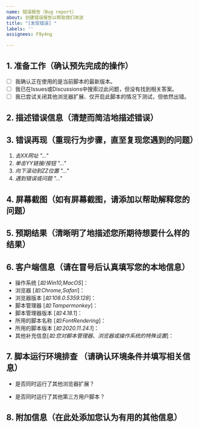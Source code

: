 ```yaml
---
name: 错误报告（Bug report）
about: 创建错误报告以帮助我们改进
title: "[发现错误] "
labels: ''
assignees: F9y4ng

---
```


## 1. 准备工作（确认预先完成的操作）
<!-- 请您在反馈问题前，确认完成以下准备工作，如确定请将[ ]改为[x]，请务必删除[ ]中原有的空格 -->

- [ ] 我确认正在使用的是当前脚本的最新版本。
- [ ] 我已在Issues或Discussions中搜索过此问题，但没有找到相关答案。
- [ ] 我已尝试关闭其他浏览器扩展、仅开启此脚本的情况下测试，但依然出错。

## 2. 描述错误信息（清楚而简洁地描述错误）


## 3. 错误再现（重现行为步骤，直至复现您遇到的问题）
1. _去XX网址 "..."_
2. _单击YY链接/按钮 "..."_
3. _向下滚动到ZZ位置 "..."_
4. _遇到错误或问题 "..."_


## 4. 屏幕截图（如有屏幕截图，请添加以帮助解释您的问题）


## 5. 预期结果（清晰明了地描述您所期待想要什么样的结果）


## 6. 客户端信息（请在冒号后认真填写您的本地信息）
- 操作系统 [_如:Win10,MacOS_]：
- 浏览器 [_如:Chrome,Safari_]：
- 浏览器版本 [_如:108.0.5359.128_]：
- 脚本管理器 [_如:Tampermonkey_]：
- 脚本管理器版本 [_如:4.18.1_]：
- 所用的脚本名称 [_如:FontRendering_]：
- 所用的脚本版本 [_如:2020.11.24.1_]：
- 其他补充信息[_如:您对脚本管理器、浏览器或操作系统的特殊设置_]：


## 7. 脚本运行环境排查 （请确认环境条件并填写相关信息）
- 是否同时运行了其他浏览器扩展？
<!-- 请在下面罗列出您同时使用的浏览器扩展 [例如 Dark Reader、uBlock Origin等] -->


- 是否同时运行了其他第三方用户脚本？
<!-- 请在下面罗列出您同时使用的其他第三方用户脚本 [例如 AC-baidu、Github Acceleration等] -->


## 8. 附加信息（在此处添加您认为有用的其他信息）
